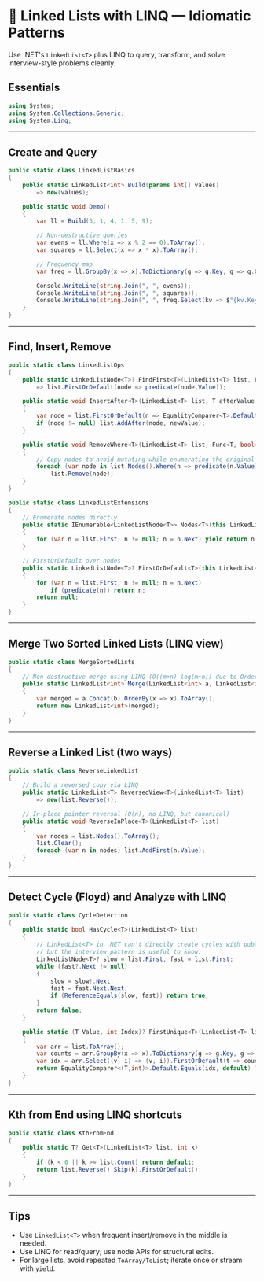 # 🔗 Linked Lists with LINQ — Idiomatic Patterns

Use .NET's `LinkedList<T>` plus LINQ to query, transform, and solve interview-style problems cleanly.

## Essentials
```csharp
using System;
using System.Collections.Generic;
using System.Linq;
```

---

## Create and Query
```csharp
public static class LinkedListBasics
{
    public static LinkedList<int> Build(params int[] values)
        => new(values);

    public static void Demo()
    {
        var ll = Build(3, 1, 4, 1, 5, 9);

        // Non-destructive queries
        var evens = ll.Where(x => x % 2 == 0).ToArray();
        var squares = ll.Select(x => x * x).ToArray();

        // Frequency map
        var freq = ll.GroupBy(x => x).ToDictionary(g => g.Key, g => g.Count());

        Console.WriteLine(string.Join(", ", evens));
        Console.WriteLine(string.Join(", ", squares));
        Console.WriteLine(string.Join(", ", freq.Select(kv => $"{kv.Key}:{kv.Value}")));
    }
}
```

---

## Find, Insert, Remove
```csharp
public static class LinkedListOps
{
    public static LinkedListNode<T>? FindFirst<T>(LinkedList<T> list, Func<T, bool> predicate)
        => list.FirstOrDefault(node => predicate(node.Value));

    public static void InsertAfter<T>(LinkedList<T> list, T afterValue, T newValue)
    {
        var node = list.FirstOrDefault(n => EqualityComparer<T>.Default.Equals(n.Value, afterValue));
        if (node != null) list.AddAfter(node, newValue);
    }

    public static void RemoveWhere<T>(LinkedList<T> list, Func<T, bool> predicate)
    {
        // Copy nodes to avoid mutating while enumerating the original
        foreach (var node in list.Nodes().Where(n => predicate(n.Value)).ToArray())
            list.Remove(node);
    }
}

public static class LinkedListExtensions
{
    // Enumerate nodes directly
    public static IEnumerable<LinkedListNode<T>> Nodes<T>(this LinkedList<T> list)
    {
        for (var n = list.First; n != null; n = n.Next) yield return n;
    }

    // FirstOrDefault over nodes
    public static LinkedListNode<T>? FirstOrDefault<T>(this LinkedList<T> list, Func<LinkedListNode<T>, bool> predicate)
    {
        for (var n = list.First; n != null; n = n.Next)
            if (predicate(n)) return n;
        return null;
    }
}
```

---

## Merge Two Sorted Linked Lists (LINQ view)
```csharp
public static class MergeSortedLists
{
    // Non-destructive merge using LINQ (O((m+n) log(m+n)) due to OrderBy)
    public static LinkedList<int> Merge(LinkedList<int> a, LinkedList<int> b)
    {
        var merged = a.Concat(b).OrderBy(x => x).ToArray();
        return new LinkedList<int>(merged);
    }
}
```

---

## Reverse a Linked List (two ways)
```csharp
public static class ReverseLinkedList
{
    // Build a reversed copy via LINQ
    public static LinkedList<T> ReversedView<T>(LinkedList<T> list)
        => new(list.Reverse());

    // In-place pointer reversal (O(n), no LINQ, but canonical)
    public static void ReverseInPlace<T>(LinkedList<T> list)
    {
        var nodes = list.Nodes().ToArray();
        list.Clear();
        foreach (var n in nodes) list.AddFirst(n.Value);
    }
}
```

---

## Detect Cycle (Floyd) and Analyze with LINQ
```csharp
public static class CycleDetection
{
    public static bool HasCycle<T>(LinkedList<T> list)
    {
        // LinkedList<T> in .NET can't directly create cycles with public API,
        // but the interview pattern is useful to know.
        LinkedListNode<T>? slow = list.First, fast = list.First;
        while (fast?.Next != null)
        {
            slow = slow!.Next;
            fast = fast.Next.Next;
            if (ReferenceEquals(slow, fast)) return true;
        }
        return false;
    }

    public static (T Value, int Index)? FirstUnique<T>(LinkedList<T> list)
    {
        var arr = list.ToArray();
        var counts = arr.GroupBy(x => x).ToDictionary(g => g.Key, g => g.Count());
        var idx = arr.Select((v, i) => (v, i)).FirstOrDefault(t => counts[t.v] == 1);
        return EqualityComparer<(T,int)>.Default.Equals(idx, default) ? null : (idx.v, idx.i);
    }
}
```

---

## Kth from End using LINQ shortcuts
```csharp
public static class KthFromEnd
{
    public static T? Get<T>(LinkedList<T> list, int k)
    {
        if (k < 0 || k >= list.Count) return default;
        return list.Reverse().Skip(k).FirstOrDefault();
    }
}
```

---

## Tips
- Use `LinkedList<T>` when frequent insert/remove in the middle is needed.
- Use LINQ for read/query; use node APIs for structural edits.
- For large lists, avoid repeated `ToArray/ToList`; iterate once or stream with `yield`.
